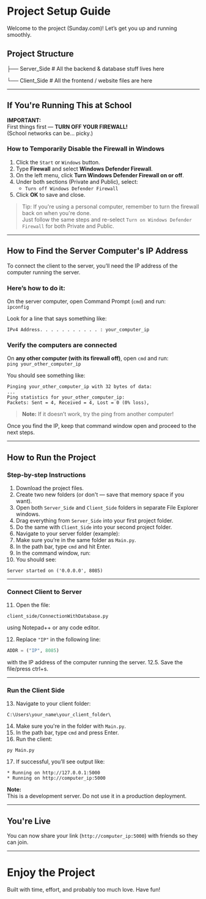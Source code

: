 # Project Setup Guide  
Welcome to the project (Sunday.com)! Let’s get you up and running smoothly.

## Project Structure
├── Server_Side # All the backend & database stuff lives here

└── Client_Side # All the frontend / website files are here

---

## If You're Running This at School

**IMPORTANT:**  
First things first — **TURN OFF YOUR FIREWALL!**  
(School networks can be... picky.)

### How to Temporarily Disable the Firewall in Windows

1. Click the `Start` or `Windows` button.  
2. Type **Firewall** and select **Windows Defender Firewall**.  
3. On the left menu, click **Turn Windows Defender Firewall on or off**.  
4. Under both sections (Private and Public), select:  
   - `Turn off Windows Defender Firewall`  
5. Click **OK** to save and close.

> Tip: If you're using a personal computer, remember to turn the firewall back on when you're done.  
> Just follow the same steps and re-select `Turn on Windows Defender Firewall` for both Private and Public.

---

## How to Find the Server Computer's IP Address

To connect the client to the server, you’ll need the IP address of the computer running the server.

### Here’s how to do it:

On the server computer, open Command Prompt (`cmd`) and run:  
```ipconfig```

Look for a line that says something like:  

```IPv4 Address. . . . . . . . . . . : your_computer_ip```

### Verify the computers are connected

On **any other computer (with its firewall off)**, open `cmd` and run:  
```ping your_other_computer_ip```

You should see something like:

```
Pinging your_other_computer_ip with 32 bytes of data:
...
Ping statistics for your_other_computer_ip:
Packets: Sent = 4, Received = 4, Lost = 0 (0% loss),
```

>**Note:** If it doesn’t work, try the ping from another computer!


Once you find the IP, keep that command window open and proceed to the next steps.

---


## How to Run the Project

### Step-by-step Instructions
  1. Download the project files.
  2. Create two new folders (or don't — save that memory space if you want).
  3. Open both `Server_Side` and `Client_Side` folders in separate File Explorer windows.
  4. Drag everything from `Server_Side` into your first project folder.
  5. Do the same with `Client_Side` into your second project folder.
  6. Navigate to your server folder (example):
  7. Make sure you’re in the same folder as `Main.py`.
  8. In the path bar, type `cmd` and hit Enter.
  9. In the command window, run:
  10. You should see:
 ```
 Server started on ('0.0.0.0', 8085)
 ```

---

### Connect Client to Server

11. Open the file:
 ```
 client_side/ConnectionWithDatabase.py
 ```
 using Notepad++ or any code editor.

12. Replace `"IP"` in the following line:
 ```python
 ADDR = ("IP", 8085)
 ```
 with the IP address of the computer running the server.
12.5. Save the file/press ctrl+s.

---

### Run the Client Side

13. Navigate to your client folder:
 ```
 C:\Users\your_name\your_client_folder\
 ```
14. Make sure you're in the folder with `Main.py`.
15. In the path bar, type `cmd` and press Enter.
16. Run the client:
 ```
 py Main.py
 ```
17. If successful, you’ll see output like:
 ```
 * Running on http://127.0.0.1:5000
 * Running on http://computer_ip:5000
 ```

**Note:**  
This is a development server. Do not use it in a production deployment.

---

## You're Live

You can now share your link (`http://computer_ip:5000`) with friends so they can join.

---

# Enjoy the Project  
Built with time, effort, and probably too much love. Have fun!

